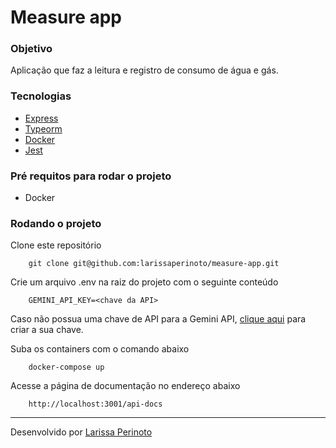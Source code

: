 # Measure app

### Objetivo

Aplicação que faz a leitura e registro de consumo de água e gás.

### Tecnologias

- [Express](https://expressjs.com/pt-br/)
- [Typeorm](https://typeorm.io/)
- [Docker](https://www.docker.com/)
- [Jest](https://jestjs.io/pt-BR/)

### Pré requitos para rodar o projeto

- Docker

### Rodando o projeto

Clone este repositório

        git clone git@github.com:larissaperinoto/measure-app.git

Crie um arquivo .env na raiz do projeto com o seguinte conteúdo

        GEMINI_API_KEY=<chave da API>

Caso não possua uma chave de API para a Gemini API, [clique aqui](https://ai.google.dev/gemini-api/docs/api-key) para criar a sua chave.

Suba os containers com o comando abaixo

        docker-compose up

Acesse a página de documentação no endereço abaixo

        http://localhost:3001/api-docs

---

Desenvolvido por [Larissa Perinoto](https://www.linkedin.com/in/larissaperinoto)
